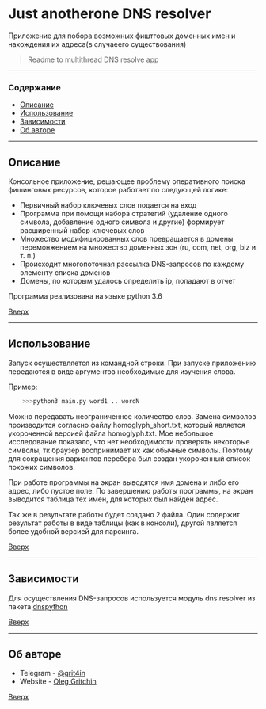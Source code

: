 # Just anotherone DNS resolver

Приложение для побора возможных фиштговых доменных имен 
и нахождения их адреса(в случаеего существования)

>Readme to multithread DNS resolve app

---

### Содержание

- [Описание](#описание)
- [Использование](#использование)
- [Зависимости](#зависимости)
- [Об авторе](#об-авторе)

---

## Описание

Консольное приложение, решающее проблему оперативного поиска фишинговых ресурсов, 
которое работает по следующей логике:

- Первичный набор ключевых слов подается на вход
- Программа при помощи набора стратегий (удаление одного символа, добавление одного 
символа и другие) формирует расширенный набор ключевых слов
- Множество модифицированных слов превращается в домены перемонжением на множество 
доменных зон (ru, com, net, org, biz и т. п.)
- Происходит многопоточная рассылка DNS-запросов по каждому элементу списка доменов
- Домены, по которым удалось определить ip, попадают в отчет

Программа реализована на языке python 3.6

[Вверх](#just-anotherone-DNS-resolver)

---

## Использование

Запуск осуществляется из командной строки. При запуске приложению
передаются в виде аргументов необходимые для изучения слова.

Пример:

```python
    >>>python3 main.py word1 .. wordN
```

Можно передавать неограниченное количество слов. Замена символов 
производится согласно файлу homoglyph_short.txt, который является
укороченной версией файла homoglyph.txt. Мое небольшое исследование
показало, что нет необходимости проверять некоторые символы, тк 
браузер воспринимает их как обычные символы. Поэтому для сокращения
вариантов перебора был создан укороченный список похожих символов.

При работе программы на экран выводятся имя домена и либо его адрес,
либо пустое поле. По завершению работы программы, на экран выводится
таблица тех имен, для которых был найден адрес.

Так же в результате работы будет создано 2 файла. Один содержит 
результат работы в виде таблицы (как в консоли), другой является 
более удобной версией для парсинга.

[Вверх](#just-anotherone-DNS-resolver)

---

## Зависимости

Для осуществления DNS-запросов используется модуль dns.resolver 
из пакета [dnspython](http://www.dnspython.org/)

[Вверх](#just-anotherone-DNS-resolver)

---

## Об авторе

- Telegram - [@grit4in](https://t.me/grit4in)
- Website - [Oleg Gritchin](https://oleg.gritchin.ru)

[Вверх](#just-anotherone-DNS-resolver)

